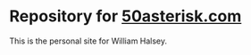 # Repository for [50asterisk.com](https://50asterisk.com)

This is the personal site for William Halsey.

